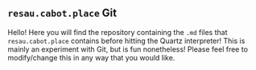 ## `resau.cabot.place` Git 

Hello! Here you will find the repository containing the `.md` files that `resau.cabot.place` contains before hitting the Quartz interpreter! This is mainly an experiment with Git, but is fun nonetheless!
Please feel free to modify/change this in any way that you would like. 


